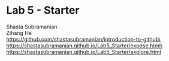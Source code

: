 # Lab 5 - Starter
Shasta Subramanian\
Zihang He\
https://github.com/shastasubramanian/introduction-to-github\
https://shastasubramanian.github.io/Lab5_Starter/expose.html\
https://shastasubramanian.github.io/Lab5_Starter/explore.html
